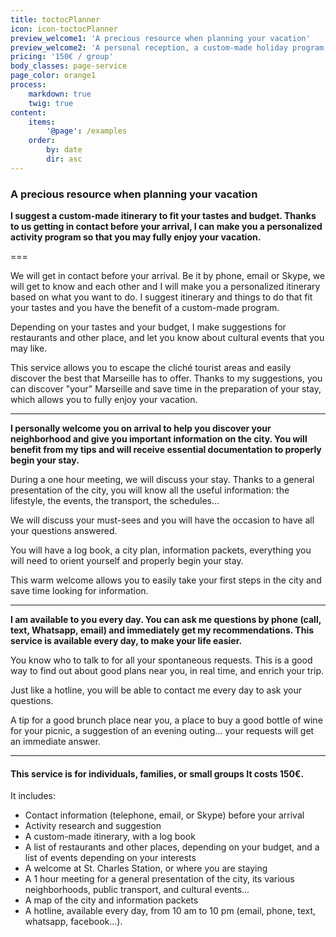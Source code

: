 ```yaml
---
title: toctocPlanner
icon: icon-toctocPlanner
preview_welcome1: 'A precious resource when planning your vacation'
preview_welcome2: 'A personal reception, a custom-made holiday program and a hotline for all your questions while you’re in town.'
pricing: '150€ / group'
body_classes: page-service
page_color: orange1
process:
    markdown: true
    twig: true
content:
    items:
        '@page': /examples
    order:
        by: date
        dir: asc
---
```


<div class="page-header  bgcolor-orange1" markdown="1">

### A precious resource when planning your vacation

**I suggest a custom-made itinerary to fit your tastes and budget. Thanks to us getting in contact before your arrival, I can make you a personalized activity program so that you may fully enjoy your vacation.**

</div>

===

We will get in contact before your arrival. Be it by phone, email or Skype, we will get to know and each other and I will make you a personalized itinerary based on what you want to do. I suggest itinerary and things to do that fit your tastes and you have the benefit of a custom-made program.  

Depending on your tastes and your budget, I make suggestions for restaurants and other place, and let you know about cultural events that you may like.  

This service allows you to escape the cliché tourist areas and easily discover the best that Marseille has to offer. Thanks to my suggestions, you can discover "your" Marseille and save time in the preparation of your stay, which allows you to fully enjoy your vacation.  

___

**I personally welcome you on arrival to help you discover your neighborhood and give you important information on the city. You will benefit from my tips and will receive essential documentation to properly begin your stay.**

During a one hour meeting, we will discuss your stay. Thanks to a general presentation of the city, you will know all the useful information: the lifestyle, the events, the transport, the schedules...  

We will discuss your must-sees and you will have the occasion to have all your questions answered.

You will have a log book, a city plan, information packets, everything you will need to orient yourself and properly begin your stay.

This warm welcome allows you to easily take your first steps in the city and save time looking for information.

___

**I am available to you every day. You can ask me questions by phone (call, text, Whatsapp, email) and immediately get my recommendations. This service is available every day, to make your life easier.**

You know who to talk to for all your spontaneous requests. This is a good way to find out about good plans near you, in real time, and enrich your trip.  

Just like a hotline, you will be able to contact me every day to ask your questions.  

A tip for a good brunch place near you, a place to buy a good bottle of wine for your picnic, a suggestion of an evening outing... your requests will get an immediate answer.

___

#### This service is for individuals, families, or small groups It costs 150€.

It includes:  

* Contact information (telephone, email, or Skype) before your arrival
* Activity research and suggestion
* A custom-made itinerary, with a log book
* A list of restaurants and other places, depending on your budget, and a list of events depending on your interests
* A welcome at St. Charles Station, or where you are staying
* A 1 hour meeting for a general presentation of the city, its various neighborhoods, public transport, and cultural events...
* A map of the city and information packets
* A hotline, available every day, from 10 am to 10 pm (email, phone, text, whatsapp, facebook...).